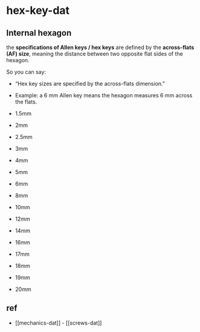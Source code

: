 
# hex-key-dat

## Internal hexagon

the **specifications of Allen keys / hex keys** are defined by the **across-flats (AF) size**, meaning the distance between two opposite flat sides of the hexagon.

So you can say:

- “Hex key sizes are specified by the across-flats dimension.”
- Example: a 6 mm Allen key means the hexagon measures 6 mm across the flats.

- 1.5mm
- 2mm
- 2.5mm
- 3mm
- 4mm
- 5mm
- 6mm
- 8mm
- 10mm
- 12mm 
- 14mm 
- 16mm 
- 17mm 
- 18mm 
- 19mm 
- 20mm 

## ref 

- [[mechanics-dat]] - [[screws-dat]]